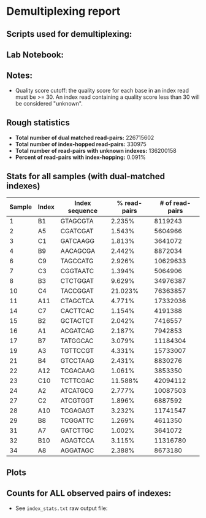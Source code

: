 # Demultiplexing report

## Scripts used for demultiplexing:


## Lab Notebook:

## Notes:
- Quality score cutoff: the quality score for each base in an index read must be >= 30. An index read containing a quality score less than 30 will be considered "unknown". 

## Rough statistics
- **Total number of dual matched read-pairs:** 226715602
- **Total number of index-hopped read-pairs:** 330975
- **Total number of read-pairs with unknown indexes:** 136200158
- **Percent of read-pairs with index-hopping:** 0.091%

## Stats for all samples (with dual-matched indexes)

| Sample | Index | Index sequence | % read-pairs | # of read-pairs |
| --- | --- | --- | --- | --- |
| 1 | B1 | GTAGCGTA | 2.235% | 8119243 |
| 2 | A5 | CGATCGAT | 1.543% | 5604966 |
| 3 | C1 | GATCAAGG | 1.813% | 3641072 |
| 4 | B9 | AACAGCGA | 2.442% | 8872034 |
| 6 | C9 | TAGCCATG | 2.926% | 10629633 |
| 7 | C3 | CGGTAATC | 1.394% | 5064906 |
| 8 | B3 | CTCTGGAT | 9.629% | 34976387 |
| 10 | C4 | TACCGGAT | 21.023% | 76363857 |
| 11 | A11 | CTAGCTCA | 4.771% | 17332036 |
| 14 | C7 | CACTTCAC | 1.154% | 4191388 |
| 15 | B2 | GCTACTCT | 2.042% | 7416557 |
| 16 | A1 | ACGATCAG | 2.187% | 7942853 |
| 17 | B7 | TATGGCAC | 3.079% | 11184304 |
| 19 | A3 | TGTTCCGT | 4.331% | 15733007 |
| 21 | B4 | GTCCTAAG | 2.431% | 8830276 |
| 22 | A12 | TCGACAAG | 1.061% | 3853350 |
| 23 | C10 | TCTTCGAC | 11.588% | 42094112 |
| 24 | A2 | ATCATGCG | 2.777% | 10087503 |
| 27 | C2 | ATCGTGGT | 1.896% | 6887592 |
| 28 | A10 | TCGAGAGT | 3.232% | 11741547 |
| 29 | B8 | TCGGATTC | 1.269% | 4611350 |
| 31 | A7 | GATCTTGC | 1.002% | 3641072 |
| 32 | B10 | AGAGTCCA | 3.115% | 11316780 |
| 34 | A8 | AGGATAGC | 2.388% | 8673180 |



## Plots


## Counts for ALL observed pairs of indexes:
- See `index_stats.txt` raw output file: